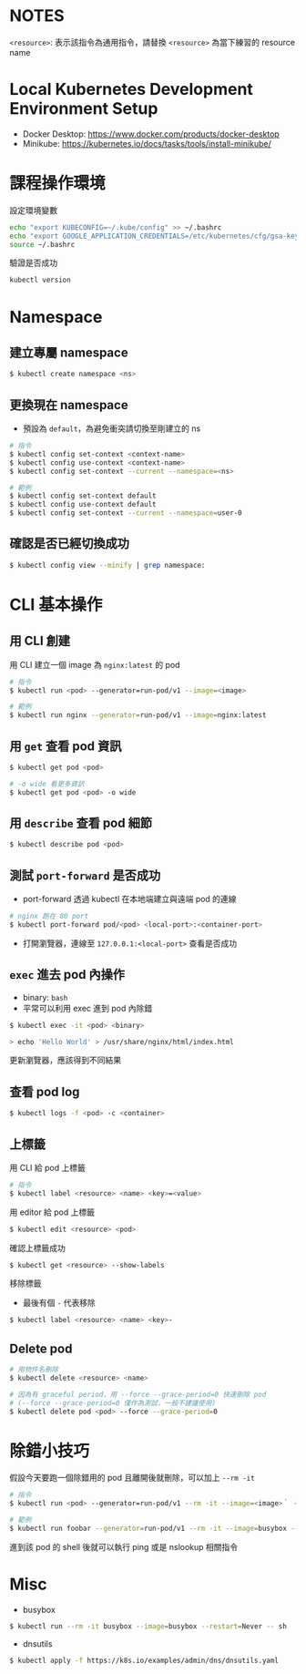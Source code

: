 # NOTES

`<resource>`: 表示該指令為通用指令，請替換 `<resource>` 為當下練習的 resource name

# Local Kubernetes Development Environment Setup

* Docker Desktop: https://www.docker.com/products/docker-desktop
* Minikube: https://kubernetes.io/docs/tasks/tools/install-minikube/ 

# 課程操作環境

設定環境變數
```bash
echo "export KUBECONFIG=~/.kube/config" >> ~/.bashrc
echo "export GOOGLE_APPLICATION_CREDENTIALS=/etc/kubernetes/cfg/gsa-key.json" >> ~/.bashrc
source ~/.bashrc
```

驗證是否成功
```bash
kubectl version
```

# Namespace

## 建立專屬 namespace

```bash
$ kubectl create namespace <ns>
```

## 更換現在 namespace

* 預設為 `default`，為避免衝突請切換至剛建立的 ns

```bash
# 指令
$ kubectl config set-context <context-name>
$ kubectl config use-context <context-name>
$ kubectl config set-context --current --namespace=<ns>

# 範例
$ kubectl config set-context default
$ kubectl config use-context default
$ kubectl config set-context --current --namespace=user-0
```

## 確認是否已經切換成功

```bash
$ kubectl config view --minify | grep namespace:
```

# CLI 基本操作

## 用 CLI 創建

用 CLI 建立一個 image 為 `nginx:latest` 的 pod

```bash
# 指令
$ kubectl run <pod> --generator=run-pod/v1 --image=<image>

# 範例
$ kubectl run nginx --generator=run-pod/v1 --image=nginx:latest
```

## 用 `get` 查看 pod 資訊

```bash
$ kubectl get pod <pod>

# -o wide 看更多資訊
$ kubectl get pod <pod> -o wide
```

## 用 `describe` 查看 pod 細節 

```bash
$ kubectl describe pod <pod>
```

## 測試 `port-forward` 是否成功

* port-forward 透過 kubectl 在本地端建立與遠端 pod 的連線

```bash
# nginx 跑在 80 port
$ kubectl port-forward pod/<pod> <local-port>:<container-port>
```

* 打開瀏覽器，連線至 `127.0.0.1:<local-port>` 查看是否成功

## `exec` 進去 pod 內操作 

* binary: `bash`
* 平常可以利用 exec 進到 pod 內除錯

```bash
$ kubectl exec -it <pod> <binary>

> echo 'Hello World' > /usr/share/nginx/html/index.html
```

更新瀏覽器，應該得到不同結果

## 查看 pod log

```bash
$ kubectl logs -f <pod> -c <container>
```

## 上標籤

用 CLI 給 pod 上標籤

```bash
# 指令
$ kubectl label <resource> <name> <key>=<value>
```

用 editor 給 pod 上標籤

```bash
$ kubectl edit <resource> <pod>
```

確認上標籤成功

```bash
$ kubectl get <resource> --show-labels
```

移除標籤

* 最後有個 `-` 代表移除

```bash
$ kubectl label <resource> <name> <key>-
```

## Delete pod

```bash
# 用物件名刪除
$ kubectl delete <resource> <name>

# 因為有 graceful period，用 --force --grace-period=0 快速刪除 pod
# (--force --grace-period=0 僅作為測試，一般不建議使用)
$ kubectl delete pod <pod> --force --grace-period=0
```

# 除錯小技巧

假設今天要跑一個除錯用的 pod 且離開後就刪除，可以加上 `--rm -it`

```bash
# 指令
$ kubectl run <pod> --generator=run-pod/v1 --rm -it --image=<image>｀ -- <binary>

# 範例
$ kubectl run foobar --generator=run-pod/v1 --rm -it --image=busybox -- sh
```

進到該 pod 的 shell 後就可以執行 ping 或是 nslookup 相關指令

# Misc

* busybox

```bash
$ kubectl run --rm -it busybox --image=busybox --restart=Never -- sh
```

* dnsutils

```bash
$ kubectl apply -f https://k8s.io/examples/admin/dns/dnsutils.yaml
```
